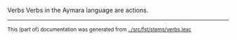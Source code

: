 Verbs
Verbs in the Aymara language are actions.


* * *
<small>This (part of) documentation was generated from [../src/fst/stems/verbs.lexc](http://github.com/giellalt/lang-aym/blob/main/../src/fst/stems/verbs.lexc)</small>